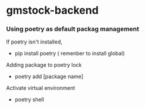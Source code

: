 # gmstock-backend


### Using poetry as default packag management

If poetry isn't installed,
* pip install poetry ( remenber to install global)

Adding package to poetry lock
* poetry add [package name]

Activate virtual environment
* poetry shell